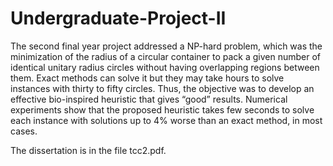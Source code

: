 # Undergraduate-Project-II

The second final year project addressed a NP-hard problem, which was the minimization of the
radius of a circular container to pack a given number of identical unitary radius circles without
having overlapping regions between them. Exact methods can solve it but they may take hours
to solve instances with thirty to fifty circles. Thus, the objective was to develop an effective
bio-inspired heuristic that gives “good” results. Numerical experiments show that the proposed
heuristic takes few seconds to solve each instance with solutions up to 4% worse than an exact
method, in most cases.

The dissertation is in the file tcc2.pdf.
